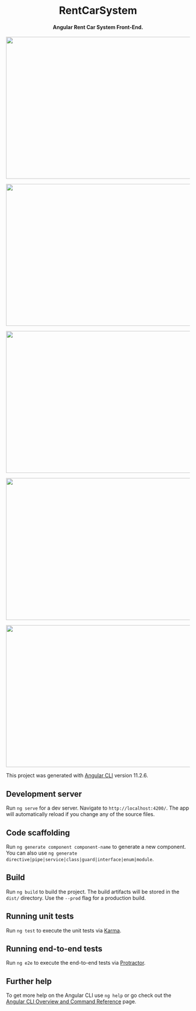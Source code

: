 <br/>
<p align="center">
  <h1 align="center">RentCarSystem</h1>
<p align="center">
  <h4 align="center">Angular Rent Car System Front-End.</h4>
  
  
  
<p align="center">
   <img width="600" height="388" src="https://user-images.githubusercontent.com/34456517/114269242-836b5080-9a0e-11eb-9f12-a4a493a51b87.gif">
</p>
<p align="center">
   <img width="600" height="388" src="https://user-images.githubusercontent.com/34456517/114269243-85cdaa80-9a0e-11eb-8f0e-aff5e2aa7a41.gif">
</p>
<p align="center">
   <img width="600" height="388" src="https://user-images.githubusercontent.com/34456517/114269245-86fed780-9a0e-11eb-8487-7007398374b5.gif">
</p>
<p align="center">
   <img width="600" height="388" src="https://user-images.githubusercontent.com/34456517/114269247-88c89b00-9a0e-11eb-8e2f-813a296c334b.gif">
</p>
<p align="center">
   <img width="600" height="388" src="https://user-images.githubusercontent.com/34456517/114269248-89613180-9a0e-11eb-9379-b96a3078bafd.gif">
</p>

This project was generated with [Angular CLI](https://github.com/angular/angular-cli) version 11.2.6.

## Development server

Run `ng serve` for a dev server. Navigate to `http://localhost:4200/`. The app will automatically reload if you change any of the source files.

## Code scaffolding

Run `ng generate component component-name` to generate a new component. You can also use `ng generate directive|pipe|service|class|guard|interface|enum|module`.

## Build

Run `ng build` to build the project. The build artifacts will be stored in the `dist/` directory. Use the `--prod` flag for a production build.

## Running unit tests

Run `ng test` to execute the unit tests via [Karma](https://karma-runner.github.io).

## Running end-to-end tests

Run `ng e2e` to execute the end-to-end tests via [Protractor](http://www.protractortest.org/).

## Further help

To get more help on the Angular CLI use `ng help` or go check out the [Angular CLI Overview and Command Reference](https://angular.io/cli) page.
